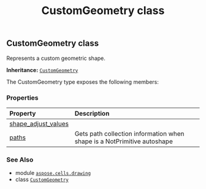 ﻿---
title: CustomGeometry class
second_title: Aspose.Cells for Python via .NET API References
description: 
type: docs
weight: 140
url: /aspose.cells.drawing/customgeometry/
is_root: false
---

## CustomGeometry class

Represents a custom geometric shape.



**Inheritance:** [`CustomGeometry`](/cells/python-net/aspose.cells.drawing/customgeometry)



The CustomGeometry type exposes the following members:

### Properties
| Property | Description |
| :- | :- |
| [shape_adjust_values](/cells/python-net/aspose.cells.drawing/customgeometry/shape_adjust_values) |  |
| [paths](/cells/python-net/aspose.cells.drawing/customgeometry/paths) | Gets path collection information when shape is a NotPrimitive autoshape |



### See Also
* module [`aspose.cells.drawing`](..)
* class [`CustomGeometry`](/cells/python-net/aspose.cells.drawing/customgeometry)
